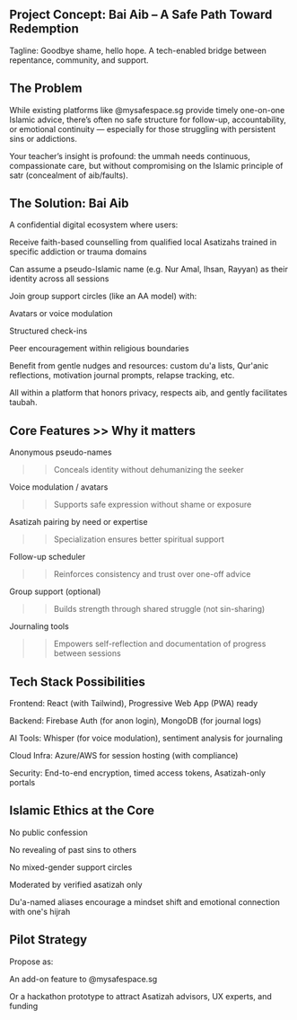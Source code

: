 ## Project Concept: Bai Aib – A Safe Path Toward Redemption
Tagline: Goodbye shame, hello hope. A tech-enabled bridge between repentance, community, and support.

## The Problem
While existing platforms like @mysafespace.sg provide timely one-on-one Islamic advice, there’s often no safe structure for follow-up, accountability, or emotional continuity — especially for those struggling with persistent sins or addictions.

Your teacher’s insight is profound: the ummah needs continuous, compassionate care, but without compromising on the Islamic principle of satr (concealment of aib/faults).

## The Solution: Bai Aib
A confidential digital ecosystem where users:

Receive faith-based counselling from qualified local Asatizahs trained in specific addiction or trauma domains

Can assume a pseudo-Islamic name (e.g. Nur Amal, Ihsan, Rayyan) as their identity across all sessions

Join group support circles (like an AA model) with:

Avatars or voice modulation

Structured check-ins

Peer encouragement within religious boundaries

Benefit from gentle nudges and resources: custom du'a lists, Qur'anic reflections, motivation journal prompts, relapse tracking, etc.

All within a platform that honors privacy, respects aib, and gently facilitates taubah.

## Core Features >> Why it matters

Anonymous pseudo-names
>> Conceals identity without dehumanizing the seeker

Voice modulation / avatars
>> Supports safe expression without shame or exposure

Asatizah pairing by need or expertise
>> Specialization ensures better spiritual support

Follow-up scheduler
>> Reinforces consistency and trust over one-off advice

Group support (optional)
>> Builds strength through shared struggle (not sin-sharing)

Journaling tools
>> Empowers self-reflection and documentation of progress between sessions

## Tech Stack Possibilities
Frontend: React (with Tailwind), Progressive Web App (PWA) ready

Backend: Firebase Auth (for anon login), MongoDB (for journal logs)

AI Tools: Whisper (for voice modulation), sentiment analysis for journaling

Cloud Infra: Azure/AWS for session hosting (with compliance)

Security: End-to-end encryption, timed access tokens, Asatizah-only portals

## Islamic Ethics at the Core
No public confession

No revealing of past sins to others

No mixed-gender support circles

Moderated by verified asatizah only

Du'a-named aliases encourage a mindset shift and emotional connection with one's hijrah

## Pilot Strategy
Propose as:

An add-on feature to @mysafespace.sg

Or a hackathon prototype to attract Asatizah advisors, UX experts, and funding

